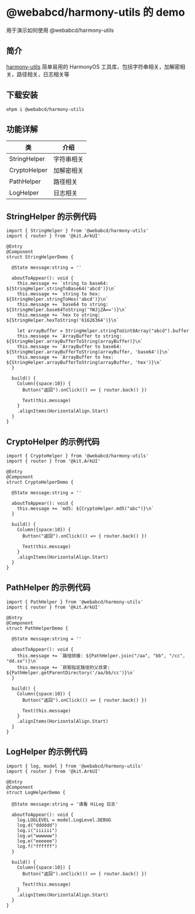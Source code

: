 # @webabcd/harmony-utils 的 demo
用于演示如何使用 @webabcd/harmony-utils

## 简介
[harmony-utils](https://ohpm.openharmony.cn/#/cn/detail/@webabcd%2Fharmony-utils)
简单易用的 HarmonyOS 工具库，包括字符串相关，加解密相关，路径相关，日志相关等

## 下载安装
`ohpm i @webabcd/harmony-utils`

## 功能详解
| 类 | 介绍 |
|---|---|
| StringHelper | 字符串相关 |
| CryptoHelper | 加解密相关 |
| PathHelper | 路径相关 |
| LogHelper | 日志相关 |

## StringHelper 的示例代码
```
import { StringHelper } from '@webabcd/harmony-utils'
import { router } from '@kit.ArkUI'

@Entry
@Component
struct StringHelperDemo {

  @State message:string = ''

  aboutToAppear(): void {
    this.message += `string to base64: ${StringHelper.stringToBase64('abcd')}\n`
    this.message += `string to hex: ${StringHelper.stringToHex('abcd')}\n`
    this.message += `base64 to string: ${StringHelper.base64ToString('YWJjZA==')}\n`
    this.message += `hex to string: ${StringHelper.hexToString('61626364')}\n`

    let arrayBuffer = StringHelper.stringToUint8Array("abcd").buffer
    this.message += `ArrayBuffer to string: ${StringHelper.arrayBufferToString(arrayBuffer)}\n`
    this.message += `ArrayBuffer to base64: ${StringHelper.arrayBufferToString(arrayBuffer, 'base64')}\n`
    this.message += `ArrayBuffer to hex: ${StringHelper.arrayBufferToString(arrayBuffer, 'hex')}\n`
  }

  build() {
    Column({space:10}) {
      Button("返回").onClick(() => { router.back() })

      Text(this.message)
    }
    .alignItems(HorizontalAlign.Start)
  }
}
```

## CryptoHelper 的示例代码
```
import { CryptoHelper } from '@webabcd/harmony-utils'
import { router } from '@kit.ArkUI'

@Entry
@Component
struct CryptoHelperDemo {

  @State message:string = ''

  aboutToAppear(): void {
    this.message += `md5: ${CryptoHelper.md5("abc")}\n`
  }

  build() {
    Column({space:10}) {
      Button("返回").onClick(() => { router.back() })

      Text(this.message)
    }
    .alignItems(HorizontalAlign.Start)
  }
}
```

## PathHelper 的示例代码
```
import { PathHelper } from '@webabcd/harmony-utils'
import { router } from '@kit.ArkUI'

@Entry
@Component
struct PathHelperDemo {

  @State message:string = ''

  aboutToAppear(): void {
    this.message += `路径拼接: ${PathHelper.join("/aa", "bb", "/cc", "dd.xx")}\n`
    this.message += `获取指定路径的父目录: ${PathHelper.getParentDirectory('/aa/bb/cc')}\n`
  }

  build() {
    Column({space:10}) {
      Button("返回").onClick(() => { router.back() })

      Text(this.message)
    }
    .alignItems(HorizontalAlign.Start)
  }
}
```

## LogHelper 的示例代码
```
import { log, model } from '@webabcd/harmony-utils'
import { router } from '@kit.ArkUI'

@Entry
@Component
struct LogHelperDemo {

  @State message:string = '请看 HiLog 日志'

  aboutToAppear(): void {
    log.LOGLEVEL = model.LogLevel.DEBUG
    log.d("dddddd")
    log.i("iiiiii")
    log.w("wwwwww")
    log.e("eeeeee")
    log.f("ffffff")
  }

  build() {
    Column({space:10}) {
      Button("返回").onClick(() => { router.back() })

      Text(this.message)
    }
    .alignItems(HorizontalAlign.Start)
  }
}
```